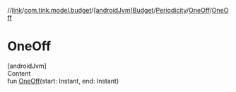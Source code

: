 //[link](../../../../index.md)/[com.tink.model.budget](../../../index.md)/[[androidJvm]Budget](../../index.md)/[Periodicity](../index.md)/[OneOff](index.md)/[OneOff](-one-off.md)



# OneOff  
[androidJvm]  
Content  
fun [OneOff](-one-off.md)(start: Instant, end: Instant)  



